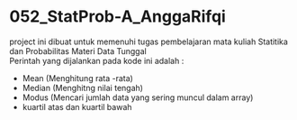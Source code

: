 ﻿# 052_StatProb-A_AnggaRifqi
project ini dibuat untuk memenuhi tugas pembelajaran mata kuliah Statitika dan Probabilitas 
Materi Data Tunggal
<br>
Perintah yang dijalankan pada kode ini adalah :
 - Mean (Menghitung rata -rata)
 - Median (Menghitng nilai tengah)
 - Modus (Mencari jumlah data yang sering muncul dalam array)
 - kuartil atas dan kuartil bawah
